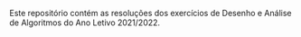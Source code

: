 Este repositório contém as resoluções dos exercícios de Desenho e Análise de Algoritmos do Ano Letivo 2021/2022.
